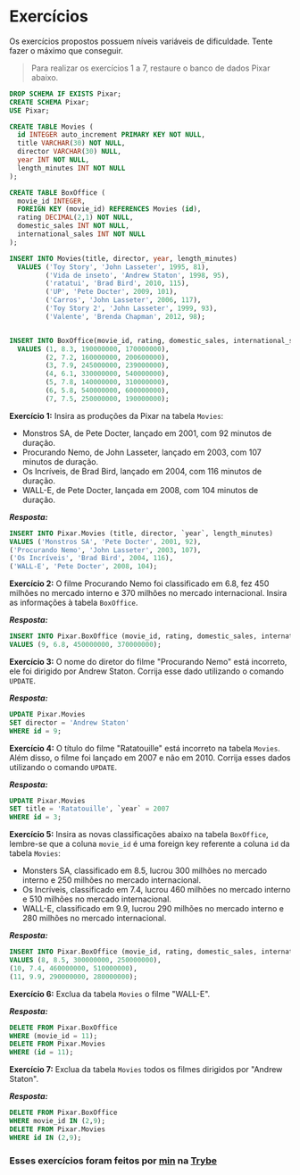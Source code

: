 # Exercícios

Os exercícios propostos possuem níveis variáveis de dificuldade. Tente fazer o máximo que conseguir.

> Para realizar os exercícios 1 a 7, restaure o banco de dados Pixar abaixo.

```SQL
DROP SCHEMA IF EXISTS Pixar;
CREATE SCHEMA Pixar;
USE Pixar;

CREATE TABLE Movies (
  id INTEGER auto_increment PRIMARY KEY NOT NULL,
  title VARCHAR(30) NOT NULL,
  director VARCHAR(30) NULL,
  year INT NOT NULL,
  length_minutes INT NOT NULL
);

CREATE TABLE BoxOffice (
  movie_id INTEGER,
  FOREIGN KEY (movie_id) REFERENCES Movies (id),
  rating DECIMAL(2,1) NOT NULL,
  domestic_sales INT NOT NULL,
  international_sales INT NOT NULL
);

INSERT INTO Movies(title, director, year, length_minutes)
  VALUES ('Toy Story', 'John Lasseter', 1995, 81),
         ('Vida de inseto', 'Andrew Staton', 1998, 95),
         ('ratatui', 'Brad Bird', 2010, 115),
         ('UP', 'Pete Docter', 2009, 101),
         ('Carros', 'John Lasseter', 2006, 117),
         ('Toy Story 2', 'John Lasseter', 1999, 93),
         ('Valente', 'Brenda Chapman', 2012, 98);


INSERT INTO BoxOffice(movie_id, rating, domestic_sales, international_sales)
  VALUES (1, 8.3, 190000000, 170000000),
         (2, 7.2, 160000000, 200600000),
         (3, 7.9, 245000000, 239000000),
         (4, 6.1, 330000000, 540000000),
         (5, 7.8, 140000000, 310000000),
         (6, 5.8, 540000000, 600000000),
         (7, 7.5, 250000000, 190000000);
```

__Exercício 1:__ Insira as produções da Pixar na tabela `Movies`:
   * Monstros SA, de Pete Docter, lançado em 2001, com 92 minutos de duração.
   * Procurando Nemo, de John Lasseter, lançado em 2003, com 107 minutos de duração.
   * Os Incríveis, de Brad Bird, lançado em 2004, com 116 minutos de duração.
   * WALL-E, de Pete Docter, lançada em 2008, com 104 minutos de duração.

   __*Resposta:*__
   ```SQL
   INSERT INTO Pixar.Movies (title, director, `year`, length_minutes)
   VALUES ('Monstros SA', 'Pete Docter', 2001, 92),
   ('Procurando Nemo', 'John Lasseter', 2003, 107),
   ('Os Incríveis', 'Brad Bird', 2004, 116),
   ('WALL-E', 'Pete Docter', 2008, 104);
   ```

__Exercício 2:__ O filme Procurando Nemo foi classificado em 6.8, fez 450 milhões no mercado interno e 370 milhões no mercado internacional. Insira as informações à tabela `BoxOffice`.

   __*Resposta:*__
   ```SQL
   INSERT INTO Pixar.BoxOffice (movie_id, rating, domestic_sales, international_sales)
   VALUES (9, 6.8, 450000000, 370000000);
   ```

__Exercício 3:__ O nome do diretor do filme "Procurando Nemo" está incorreto, ele foi dirigido por Andrew Staton. Corrija esse dado utilizando o comando `UPDATE`.

   __*Resposta:*__
   ```SQL
   UPDATE Pixar.Movies
   SET director = 'Andrew Staton'
   WHERE id = 9;
   ```

__Exercício 4:__ O título do filme "Ratatouille" está incorreto na tabela `Movies`. Além disso, o filme foi lançado em 2007 e não em 2010. Corrija esses dados utilizando o comando `UPDATE`.

   __*Resposta:*__
   ```SQL
   UPDATE Pixar.Movies
   SET title = 'Ratatouille', `year` = 2007
   WHERE id = 3;
   ```

__Exercício 5:__ Insira as novas classificações abaixo na tabela `BoxOffice`, lembre-se que a coluna `movie_id` é uma foreign key referente a coluna `id` da tabela `Movies`:
   * Monsters SA, classificado em 8.5, lucrou 300 milhões no mercado interno e 250 milhões no mercado internacional.
   * Os Incríveis, classificado em 7.4, lucrou 460 milhões no mercado interno e 510 milhões no mercado internacional.
   * WALL-E, classificado em 9.9, lucrou 290 milhões no mercado interno e 280 milhões no mercado internacional.

   __*Resposta:*__
   ```SQL
   INSERT INTO Pixar.BoxOffice (movie_id, rating, domestic_sales, international_sales)
   VALUES (8, 8.5, 300000000, 250000000),
   (10, 7.4, 460000000, 510000000),
   (11, 9.9, 290000000, 280000000);
   ```

__Exercício 6:__ Exclua da tabela `Movies` o filme "WALL-E".

   __*Resposta:*__
   ```SQL
   DELETE FROM Pixar.BoxOffice
   WHERE (movie_id = 11);
   DELETE FROM Pixar.Movies
   WHERE (id = 11);
   ```

__Exercício 7:__ Exclua da tabela `Movies` todos os filmes dirigidos por "Andrew Staton".

   __*Resposta:*__
   ```SQL
   DELETE FROM Pixar.BoxOffice
   WHERE movie_id IN (2,9);
   DELETE FROM Pixar.Movies
   WHERE id IN (2,9);
   ```

### Esses exercícios foram feitos por [min](https://www.linkedin.com/in/jonathanrei5/) na [Trybe](https://www.betrybe.com/)
